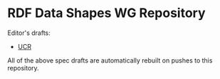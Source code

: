 RDF Data Shapes WG Repository
=====

Editor's drafts:
* [UCR](https://w3c.github.io/data-shapes/data-shapes-ucr/)

All of the above spec drafts are automatically rebuilt on pushes to this repository.
